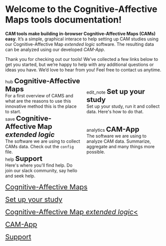 Welcome to the Cognitive-Affective Maps tools documentation!
===============================================

<!-- 
[![Documentation Status](https://readthedocs.org/projects/example-mkdocs-basic/badge/?version=latest)](https://example-mkdocs-basic.readthedocs.io/en/latest/?badge=latest)
 -->

**CAM tools make building in-browser Cognitive-Affective Maps (CAMs) easy**. It’s a simple, graphical interace to help
setting up CAM studies using our Cognitive-Affective Map *extended logic* software. The resulting data can be analyzed
using our developed *CAM-App*.

Thank you for checking out our tools! We’ve collected a few links below to get you started, but we’re happy to help with
any additional questions or ideas you have. We’d love to hear from you! Feel free to contact us anytime.

<div style="display: inline-block; margin-right: 3%; width:48%;">
    <span class="material-icons">hub</span>
    <b style="font-size: 22px;">Cognitive-Affective Maps</b>
    <br>
    For a first overview of CAMS and what are the reasons to use this innovative method this is the place to start.
</div>
<div style="display: inline-block; width:48%;">
    <span class="material-icons">edit_note</span>
    <b style="font-size: 22px;">Set up your study</b>
    <br>
    Set up your study, run it and collect data. Here's how to do that.
</div>
<br>
<div style="display: inline-block; margin-right: 3%; width:48%;">
    <span class="material-icons">save</span>
  <b style="font-size: 22px;">Cognitive-Affective Map <i>extended logic</i></b>
    <br>
    The software we are using to collect CAMs data. Check out the <code>config</code> file.
</div>
<div style="display: inline-block; width:48%;">
    <span class="material-icons">analytics</span>
    <b style="font-size: 22px;">CAM-App</b>
    <br>
    The software we are using to analyze CAM data. Summarize, aggregate and many things more possible.
</div>
<br>
<div style="display: inline-block; margin-right: 3%; width:48%;">
    <span class="material-icons">help</span>
  <b style="font-size: 22px;">Support</b>
    <br>
    Here's where you'll find help. Do join our slack community, say hello and seek help.
</div>
<div style="display: inline-block; width:48%;">
</div>


<a href="http://example.com/" style="font-size: 22px;">Cognitive-Affective Maps</a>

<a href="http://example.com/" style="font-size: 22px;">Set up your study</a>

<a href="http://example.com/" style="font-size: 22px;">Cognitive-Affective Map <i>extended logic</i><</a>

<a href="http://example.com/" style="font-size: 22px;">CAM-App</a>

<a href="http://example.com/" style="font-size: 22px;">Support</a>
